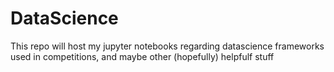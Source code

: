 # DataScience
This repo will host my jupyter notebooks regarding datascience frameworks used in competitions, and maybe other (hopefully) helpfulf stuff
